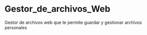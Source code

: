 # Gestor_de_archivos_Web
Gestor de archivos web que te permite guardar y gestionar archivos personales
